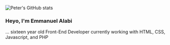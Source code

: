 ![Peter's GitHub stats](https://github-readme-stats.vercel.app/api?username=peternielsen112&show_icons=true&theme=dark)
### Heyo, I'm Emmanuel Alabi
<p>... sixteen year old Front-End Developer currently working with HTML, CSS, Javascript, and PHP</p>



<!--
**Emman29/emman29** is a ✨ _special_ ✨ repository because its `README.md` (this file) appears on your GitHub profile.

Here are some ideas to get you started:

- 🔭 I’m currently working on ...
- 🌱 I’m currently learning ...
- 👯 I’m looking to collaborate on ...
- 🤔 I’m looking for help with ...
- 💬 Ask me about ...
- 📫 How to reach me: ...
- 😄 Pronouns: ...
- ⚡ Fun fact: ...
-->

